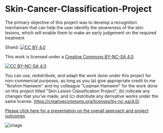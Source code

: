 # Skin-Cancer-Classification-Project
The primary objective of this project was to develop a recognition mechanism that can help the user identify the severeness of the skin lesions, which will enable them to make an early judgement on the required treatment 

Shield: [![CC BY 4.0][cc-by-shield]][cc-by]

This work is licensed under a
[Creative Commons BY-NC-SA 4.0][cc-by].

[![CC BY-NC-SA 4.0][cc-by-image]][cc-by]

[cc-by]: https://creativecommons.org/licenses/by-nc-sa/4.0/
[cc-by-image]: https://i.creativecommons.org/l/by-nc-sa/4.0/88x31.png
[cc-by-shield]: https://img.shields.io/badge/License-CC%20BY--NC--SA%204.0-lightgrey.svg


You can use, redistribute, and adapt the work done under this project for non-commercial purposes, as long as you (a) give appropriate credit to me "Ibrahim Hameem" and my colleague "Luqman Hameem" for the work done on this project titled "Skin Lesion Classification Project", (b) indicate any changes that you've made, and (c) distribute any derivative works under the same license. https://creativecommons.org/licenses/by-nc-sa/4.0/

[Please click here for a presentation on the overall approach and project outcomes](https://www.linkedin.com/posts/ibrahim-hameem-65b57096_machinelearning-artificialintelliegence-python-activity-6791588327708606464-2815)


![image](https://user-images.githubusercontent.com/69617424/123504044-7e648780-d674-11eb-9443-ebbbbc9a5d48.png)
